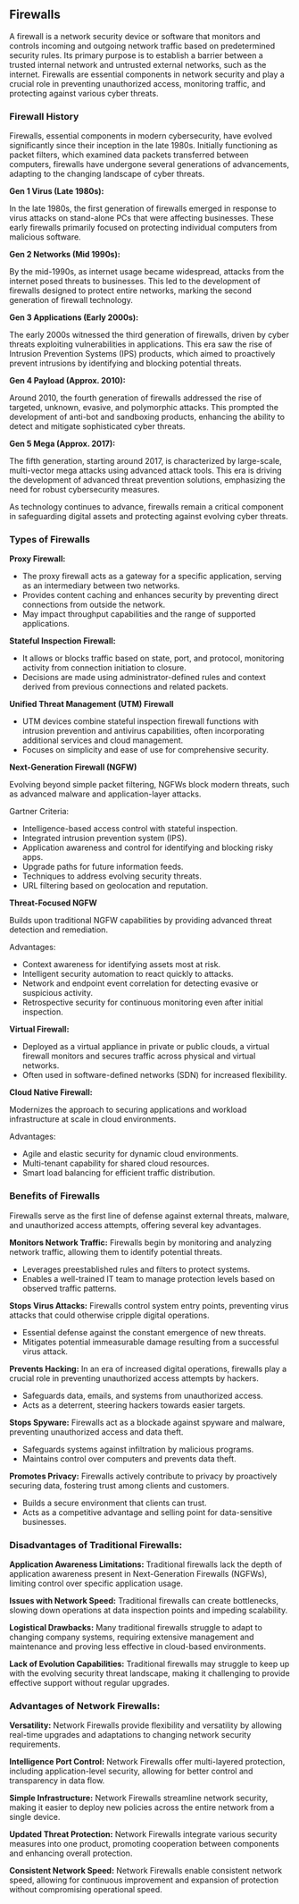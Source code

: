 ## Firewalls

A firewall is a network security device or software that monitors and controls incoming and outgoing network traffic based on predetermined security rules. Its primary purpose is to establish a barrier between a trusted internal network and untrusted external networks, such as the internet. Firewalls are essential components in network security and play a crucial role in preventing unauthorized access, monitoring traffic, and protecting against various cyber threats.


### Firewall History

Firewalls, essential components in modern cybersecurity, have evolved significantly since their inception in the late 1980s. Initially functioning as packet filters, which examined data packets transferred between computers, firewalls have undergone several generations of advancements, adapting to the changing landscape of cyber threats.

**Gen 1 Virus (Late 1980s):**

In the late 1980s, the first generation of firewalls emerged in response to virus attacks on stand-alone PCs that were affecting businesses. These early firewalls primarily focused on protecting individual computers from malicious software.

**Gen 2 Networks (Mid 1990s):**

By the mid-1990s, as internet usage became widespread, attacks from the internet posed threats to businesses. This led to the development of firewalls designed to protect entire networks, marking the second generation of firewall technology.

**Gen 3 Applications (Early 2000s):**

The early 2000s witnessed the third generation of firewalls, driven by cyber threats exploiting vulnerabilities in applications. This era saw the rise of Intrusion Prevention Systems (IPS) products, which aimed to proactively prevent intrusions by identifying and blocking potential threats.

**Gen 4 Payload (Approx. 2010):**

Around 2010, the fourth generation of firewalls addressed the rise of targeted, unknown, evasive, and polymorphic attacks. This prompted the development of anti-bot and sandboxing products, enhancing the ability to detect and mitigate sophisticated cyber threats.

**Gen 5 Mega (Approx. 2017):**

The fifth generation, starting around 2017, is characterized by large-scale, multi-vector mega attacks using advanced attack tools. This era is driving the development of advanced threat prevention solutions, emphasizing the need for robust cybersecurity measures.

As technology continues to advance, firewalls remain a critical component in safeguarding digital assets and protecting against evolving cyber threats.


### Types of Firewalls

**Proxy Firewall:**

- The proxy firewall acts as a gateway for a specific application, serving as an intermediary between two networks.
- Provides content caching and enhances security by preventing direct connections from outside the network.
- May impact throughput capabilities and the range of supported applications.

**Stateful Inspection Firewall:**

- It allows or blocks traffic based on state, port, and protocol, monitoring activity from connection initiation to closure.
- Decisions are made using administrator-defined rules and context derived from previous connections and related packets.

**Unified Threat Management (UTM) Firewall**

- UTM devices combine stateful inspection firewall functions with intrusion prevention and antivirus capabilities, often incorporating additional services and cloud management.
- Focuses on simplicity and ease of use for comprehensive security.

**Next-Generation Firewall (NGFW)**

Evolving beyond simple packet filtering, NGFWs block modern threats, such as advanced malware and application-layer attacks.

Gartner Criteria:

- Intelligence-based access control with stateful inspection.
- Integrated intrusion prevention system (IPS).
- Application awareness and control for identifying and blocking risky apps.
- Upgrade paths for future information feeds.
- Techniques to address evolving security threats.
- URL filtering based on geolocation and reputation.

**Threat-Focused NGFW**

Builds upon traditional NGFW capabilities by providing advanced threat detection and remediation.

Advantages:

- Context awareness for identifying assets most at risk.
- Intelligent security automation to react quickly to attacks.
- Network and endpoint event correlation for detecting evasive or suspicious activity.
- Retrospective security for continuous monitoring even after initial inspection.

**Virtual Firewall:**

- Deployed as a virtual appliance in private or public clouds, a virtual firewall monitors and secures traffic across physical and virtual networks.
- Often used in software-defined networks (SDN) for increased flexibility.

**Cloud Native Firewall:**

Modernizes the approach to securing applications and workload infrastructure at scale in cloud environments.

Advantages:

- Agile and elastic security for dynamic cloud environments.
- Multi-tenant capability for shared cloud resources.
- Smart load balancing for efficient traffic distribution.


### Benefits of Firewalls

Firewalls serve as the first line of defense against external threats, malware, and unauthorized access attempts, offering several key advantages.

**Monitors Network Traffic:** Firewalls begin by monitoring and analyzing network traffic, allowing them to identify potential threats.

- Leverages preestablished rules and filters to protect systems.
- Enables a well-trained IT team to manage protection levels based on observed traffic patterns.

**Stops Virus Attacks:** Firewalls control system entry points, preventing virus attacks that could otherwise cripple digital operations.

- Essential defense against the constant emergence of new threats.
- Mitigates potential immeasurable damage resulting from a successful virus attack.

**Prevents Hacking:** In an era of increased digital operations, firewalls play a crucial role in preventing unauthorized access attempts by hackers.

- Safeguards data, emails, and systems from unauthorized access.
- Acts as a deterrent, steering hackers towards easier targets.

**Stops Spyware:** Firewalls act as a blockade against spyware and malware, preventing unauthorized access and data theft.

- Safeguards systems against infiltration by malicious programs.
- Maintains control over computers and prevents data theft.

**Promotes Privacy:** Firewalls actively contribute to privacy by proactively securing data, fostering trust among clients and customers.

- Builds a secure environment that clients can trust.
- Acts as a competitive advantage and selling point for data-sensitive businesses.


### Disadvantages of Traditional Firewalls:

**Application Awareness Limitations:** Traditional firewalls lack the depth of application awareness present in Next-Generation Firewalls (NGFWs), limiting control over specific application usage.

**Issues with Network Speed:** Traditional firewalls can create bottlenecks, slowing down operations at data inspection points and impeding scalability.

**Logistical Drawbacks:** Many traditional firewalls struggle to adapt to changing company systems, requiring extensive management and maintenance and proving less effective in cloud-based environments.

**Lack of Evolution Capabilities:** Traditional firewalls may struggle to keep up with the evolving security threat landscape, making it challenging to provide effective support without regular upgrades.


### Advantages of Network Firewalls:

**Versatility:** Network Firewalls provide flexibility and versatility by allowing real-time upgrades and adaptations to changing network security requirements.

**Intelligence Port Control:** Network Firewalls offer multi-layered protection, including application-level security, allowing for better control and transparency in data flow.

**Simple Infrastructure:** Network Firewalls streamline network security, making it easier to deploy new policies across the entire network from a single device.

**Updated Threat Protection:** Network Firewalls integrate various security measures into one product, promoting cooperation between components and enhancing overall protection.

**Consistent Network Speed:** Network Firewalls enable consistent network speed, allowing for continuous improvement and expansion of protection without compromising operational speed.